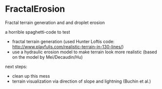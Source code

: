 # FractalErosion
Fractal terrain generation and and droplet erosion

a horrible spaghetti-code to test
- fractal terrain generation (used Hunter Loftis code: http://www.playfuljs.com/realistic-terrain-in-130-lines/)
- use a hydraulic erosion model to make terrain look more realistic (based on the model by Mei/Decaudin/Hu)

next steps:
- clean up this mess
- terrain visualization via direction of slope and lightning (Buchin et al.)
